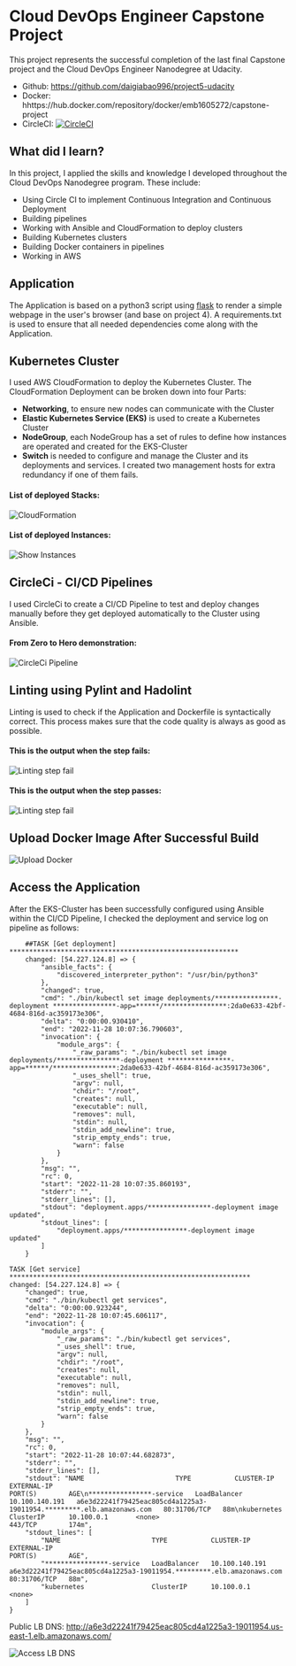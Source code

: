 # Cloud DevOps Engineer Capstone Project

This project represents the successful completion of the last final Capstone project and the Cloud DevOps Engineer Nanodegree at Udacity.
- Github: https://github.com/daigiabao996/project5-udacity
- Docker: hhttps://hub.docker.com/repository/docker/emb1605272/capstone-project
- CircleCI: [![CircleCI](https://circleci.com/gh/circleci/circleci-docs.svg?style=svg)](https://app.circleci.com/pipelines/github/daigiabao996/project5-udacity)
## What did I learn?

In this project, I applied the skills and knowledge I developed throughout the Cloud DevOps Nanodegree program. These include:
- Using Circle CI to implement Continuous Integration and Continuous Deployment
- Building pipelines
- Working with Ansible and CloudFormation to deploy clusters
- Building Kubernetes clusters
- Building Docker containers in pipelines
- Working in AWS

## Application

The Application is based on a python3 script using <a target="_blank" href="https://flask.palletsprojects.com">flask</a> to render a simple webpage in the user's browser (and base on project 4).
A requirements.txt is used to ensure that all needed dependencies come along with the Application.

## Kubernetes Cluster

I used AWS CloudFormation to deploy the Kubernetes Cluster.
The CloudFormation Deployment can be broken down into four Parts:
- **Networking**, to ensure new nodes can communicate with the Cluster
- **Elastic Kubernetes Service (EKS)** is used to create a Kubernetes Cluster
- **NodeGroup**, each NodeGroup has a set of rules to define how instances are operated and created for the EKS-Cluster
- **Switch** is needed to configure and manage the Cluster and its deployments and services. I created two management hosts for extra redundancy if one of them fails.

#### List of deployed Stacks:
![CloudFormation](./screenshot/stacks.png)

#### List of deployed Instances:
![Show Instances](./screenshot/Instances.png)

## CircleCi - CI/CD Pipelines

I used CircleCi to create a CI/CD Pipeline to test and deploy changes manually before they get deployed automatically to the Cluster using Ansible.

#### From Zero to Hero demonstration:

![CircleCi Pipeline](./screenshot/build-success.png)

## Linting using Pylint and Hadolint

Linting is used to check if the Application and Dockerfile is syntactically correct.
This process makes sure that the code quality is always as good as possible.

#### This is the output when the step fails:

![Linting step fail](./screenshot/lint-fail.png)


#### This is the output when the step passes:

![Linting step fail](./screenshot/lint_success.png)

## Upload Docker Image After Successful Build

![Upload Docker](./screenshot/docker.png)

## Access the Application

After the EKS-Cluster has been successfully configured using Ansible within the CI/CD Pipeline, I checked the deployment and service log on pipeline as follows:

```
    ##TASK [Get deployment] **********************************************************
    changed: [54.227.124.8] => {
        "ansible_facts": {
            "discovered_interpreter_python": "/usr/bin/python3"
        },
        "changed": true,
        "cmd": "./bin/kubectl set image deployments/****************-deployment ****************-app=******/****************:2da0e633-42bf-4684-816d-ac359173e306",
        "delta": "0:00:00.930410",
        "end": "2022-11-28 10:07:36.790603",
        "invocation": {
            "module_args": {
                "_raw_params": "./bin/kubectl set image deployments/****************-deployment ****************-app=******/****************:2da0e633-42bf-4684-816d-ac359173e306",
                "_uses_shell": true,
                "argv": null,
                "chdir": "/root",
                "creates": null,
                "executable": null,
                "removes": null,
                "stdin": null,
                "stdin_add_newline": true,
                "strip_empty_ends": true,
                "warn": false
            }
        },
        "msg": "",
        "rc": 0,
        "start": "2022-11-28 10:07:35.860193",
        "stderr": "",
        "stderr_lines": [],
        "stdout": "deployment.apps/****************-deployment image updated",
        "stdout_lines": [
            "deployment.apps/****************-deployment image updated"
        ]
    }

TASK [Get service] *************************************************************
changed: [54.227.124.8] => {
    "changed": true,
    "cmd": "./bin/kubectl get services",
    "delta": "0:00:00.923244",
    "end": "2022-11-28 10:07:45.606117",
    "invocation": {
        "module_args": {
            "_raw_params": "./bin/kubectl get services",
            "_uses_shell": true,
            "argv": null,
            "chdir": "/root",
            "creates": null,
            "executable": null,
            "removes": null,
            "stdin": null,
            "stdin_add_newline": true,
            "strip_empty_ends": true,
            "warn": false
        }
    },
    "msg": "",
    "rc": 0,
    "start": "2022-11-28 10:07:44.682873",
    "stderr": "",
    "stderr_lines": [],
    "stdout": "NAME                       TYPE           CLUSTER-IP       EXTERNAL-IP                                                             PORT(S)        AGE\n****************-service   LoadBalancer   10.100.140.191   a6e3d22241f79425eac805cd4a1225a3-19011954.*********.elb.amazonaws.com   80:31706/TCP   88m\nkubernetes                 ClusterIP      10.100.0.1       <none>                                                                  443/TCP        174m",
    "stdout_lines": [
        "NAME                       TYPE           CLUSTER-IP       EXTERNAL-IP                                                             PORT(S)        AGE",
        "****************-service   LoadBalancer   10.100.140.191   a6e3d22241f79425eac805cd4a1225a3-19011954.*********.elb.amazonaws.com   80:31706/TCP   88m",
        "kubernetes                 ClusterIP      10.100.0.1       <none>  
    ]
} 
```

Public LB DNS: http://a6e3d22241f79425eac805cd4a1225a3-19011954.us-east-1.elb.amazonaws.com/

![Access LB DNS](./screenshot/dns.png)

